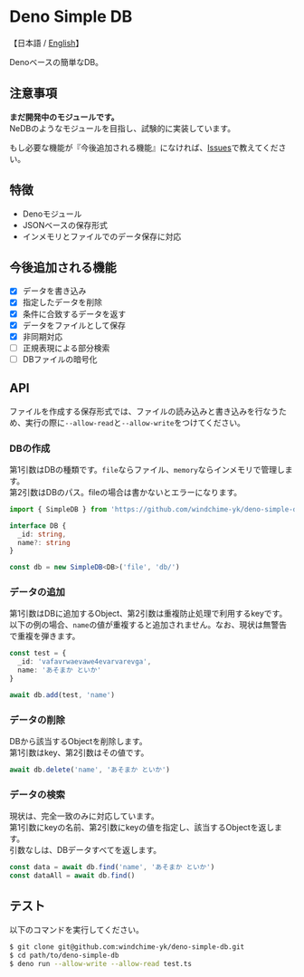 # Deno Simple DB
【日本語 / [English](./README_EN.md)】

Denoベースの簡単なDB。

## 注意事項
**まだ開発中のモジュールです。**  
NeDBのようなモジュールを目指し、試験的に実装しています。

もし必要な機能が『今後追加される機能』になければ、[Issues](https://github.com/windchime-yk/deno-simple-db/issues/new)で教えてください。

## 特徴
- Denoモジュール
- JSONベースの保存形式
- インメモリとファイルでのデータ保存に対応

## 今後追加される機能
- [x] データを書き込み
- [x] 指定したデータを削除
- [x] 条件に合致するデータを返す
- [x] データをファイルとして保存
- [x] 非同期対応
- [ ] 正規表現による部分検索
- [ ] DBファイルの暗号化

## API
ファイルを作成する保存形式では、ファイルの読み込みと書き込みを行なうため、実行の際に`--allow-read`と`--allow-write`をつけてください。

### DBの作成
第1引数はDBの種類です。`file`ならファイル、`memory`ならインメモリで管理します。  
第2引数はDBのパス。fileの場合は書かないとエラーになります。
``` typescript
import { SimpleDB } from 'https://github.com/windchime-yk/deno-simple-db/raw/master/mod.ts'

interface DB {
  _id: string,
  name?: string
}

const db = new SimpleDB<DB>('file', 'db/')
```

### データの追加
第1引数はDBに追加するObject、第2引数は重複防止処理で利用するkeyです。  
以下の例の場合、`name`の値が重複すると追加されません。なお、現状は無警告で重複を弾きます。

``` typescript
const test = {
  _id: 'vafavrwaevawe4evarvarevga',
  name: 'あそまか といか'
}

await db.add(test, 'name')
```

### データの削除
DBから該当するObjectを削除します。  
第1引数はkey、第2引数はその値です。
``` typescript
await db.delete('name', 'あそまか といか')
```

### データの検索
現状は、完全一致のみに対応しています。  
第1引数にkeyの名前、第2引数にkeyの値を指定し、該当するObjectを返します。  
引数なしは、DBデータすべてを返します。
``` typescript
const data = await db.find('name', 'あそまか といか')
const dataAll = await db.find()
```

## テスト
以下のコマンドを実行してください。
``` bash
$ git clone git@github.com:windchime-yk/deno-simple-db.git
$ cd path/to/deno-simple-db
$ deno run --allow-write --allow-read test.ts
```